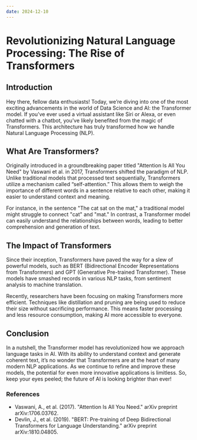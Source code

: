 ```yaml
---
date: 2024-12-10
---
```


# Revolutionizing Natural Language Processing: The Rise of Transformers


## Introduction

Hey there, fellow data enthusiasts! Today, we’re diving into one of the most exciting advancements in the world of Data Science and AI: the Transformer model. If you’ve ever used a virtual assistant like Siri or Alexa, or even chatted with a chatbot, you’ve likely benefited from the magic of Transformers. This architecture has truly transformed how we handle Natural Language Processing (NLP).
<!-- more -->
## What Are Transformers?

Originally introduced in a groundbreaking paper titled "Attention Is All You Need" by Vaswani et al. in 2017, Transformers shifted the paradigm of NLP. Unlike traditional models that processed text sequentially, Transformers utilize a mechanism called “self-attention.” This allows them to weigh the importance of different words in a sentence relative to each other, making it easier to understand context and meaning.

For instance, in the sentence "The cat sat on the mat," a traditional model might struggle to connect "cat" and "mat." In contrast, a Transformer model can easily understand the relationships between words, leading to better comprehension and generation of text.

## The Impact of Transformers

Since their inception, Transformers have paved the way for a slew of powerful models, such as BERT (Bidirectional Encoder Representations from Transformers) and GPT (Generative Pre-trained Transformer). These models have smashed records in various NLP tasks, from sentiment analysis to machine translation.

Recently, researchers have been focusing on making Transformers more efficient. Techniques like distillation and pruning are being used to reduce their size without sacrificing performance. This means faster processing and less resource consumption, making AI more accessible to everyone.

## Conclusion

In a nutshell, the Transformer model has revolutionized how we approach language tasks in AI. With its ability to understand context and generate coherent text, it’s no wonder that Transformers are at the heart of many modern NLP applications. As we continue to refine and improve these models, the potential for even more innovative applications is limitless. So, keep your eyes peeled; the future of AI is looking brighter than ever! 

### References
- Vaswani, A., et al. (2017). "Attention Is All You Need." arXiv preprint arXiv:1706.03762.
- Devlin, J., et al. (2019). "BERT: Pre-training of Deep Bidirectional Transformers for Language Understanding." arXiv preprint arXiv:1810.04805.